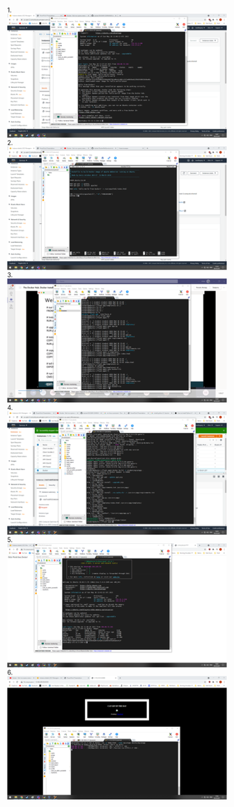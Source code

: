 1.![](images/1.png)
2.![](images/2.png)
3.![](images/3.png)
4.![](images/4.png)
5.![](images/5.png)
6.![](images/6.png)